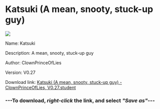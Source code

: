 # Katsuki (A mean, snooty, stuck-up guy)

<img src = "https://raw.githubusercontent.com/Arbiter1223/Koukou-Gurashi-Custom-Students/master/Students/Files/Katsuki%20(A%20mean%2C%20snooty%2C%20stuck-up%20guy).png">

Name: Katsuki

Description: A mean, snooty, stuck-up guy

Author: ClownPrinceOfLies

Version: V0.27

Download link: <a href="https://raw.githubusercontent.com/Arbiter1223/Koukou-Gurashi-Custom-Students/master/Students/Files/Katsuki%20(A%20mean%2C%20snooty%2C%20stuck-up%20guy)%20-%20ClownPrinceOfLies%2C%20V0.27.student">Katsuki (A mean, snooty, stuck-up guy) - ClownPrinceOfLies, V0.27.student</a>

### ---**To download, _right-click_ the link, and select _"Save as"_**---

